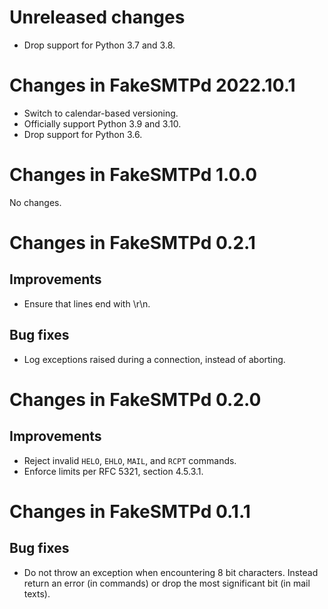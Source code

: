 # Unreleased changes

- Drop support for Python 3.7 and 3.8.

# Changes in FakeSMTPd 2022.10.1

- Switch to calendar-based versioning.
- Officially support Python 3.9 and 3.10.
- Drop support for Python 3.6.

# Changes in FakeSMTPd 1.0.0

No changes.

# Changes in FakeSMTPd 0.2.1

## Improvements

- Ensure that lines end with \r\n.

## Bug fixes

- Log exceptions raised during a connection, instead of aborting.

# Changes in FakeSMTPd 0.2.0

## Improvements

- Reject invalid `HELO`, `EHLO`, `MAIL`, and `RCPT` commands.
- Enforce limits per RFC 5321, section 4.5.3.1.

# Changes in FakeSMTPd 0.1.1

## Bug fixes

- Do not throw an exception when encountering 8 bit characters. Instead
  return an error (in commands) or drop the most significant bit (in mail
  texts).
